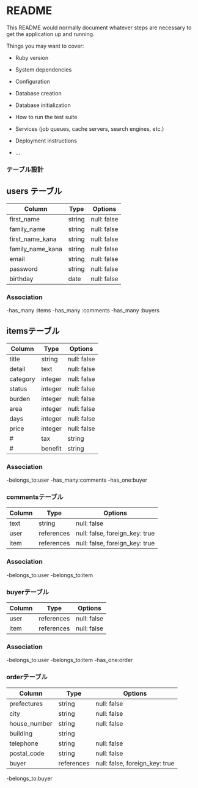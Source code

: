 # README

This README would normally document whatever steps are necessary to get the
application up and running.

Things you may want to cover:

* Ruby version

* System dependencies

* Configuration

* Database creation

* Database initialization

* How to run the test suite

* Services (job queues, cache servers, search engines, etc.)

* Deployment instructions

* ...

### テーブル設計		
		
## users テーブル
		
| Column                | Type   | Options      |
| -------               | -----  | ------------ |
| first_name            | string | null: false  |
| family_name           | string | null: false  |
| first_name_kana       | string | null: false  |
| family_name_kana      | string | null: false  |
| email                 | string | null: false  |
| password              | string | null: false  |
| birthday              | date   | null: false  |
		
### Association
		
-has_many :items
-has_many :comments
-has_many :buyers
		
## itemsテーブル
		
| Column       | Type    | Options      |
| -------      | -----   | ------------ |
| title        | string  | null: false  |
| detail       | text    | null: false  |
| category     | integer | null: false  |
| status       | integer | null: false  |
| burden       | integer | null: false  |
| area         | integer | null: false  |
| days         | integer | null: false  |
| price        | integer | null: false  |
# | tax          | string  | null: false  |
# | benefit      | string  | null: false  |

### Association
		
-belongs_to:user
-has_many:comments
-has_one:buyer
		
### commentsテーブル
		
| Column      | Type       | Options                      
| -------     | -----      | ------------                   
| text        | string     | null: false                     
| user        | references | null: false, foreign_key: true  
| item        | references | null: false, foreign_key: true  
		
### Association
-belongs_to:user
-belongs_to:item
		
### buyerテーブル
		
| Column           | Type        | Options      |
| -------          | -----       | ------------ |
| user             | references  | null: false  |
| item             | references  | null: false  |
		
### Association
-belongs_to:user
-belongs_to:item
-has_one:order

### orderテーブル

| Column                    | Type           | Options                          |
| -------                   | -----          | ------------                     |
| prefectures               | string         | null: false                      |
| city                      | string         | null: false                      |
| house_number              | string         | null: false                      |
| building                  | string         |                    |
| telephone                 | string         | null: false                      |
| postal_code               | string         | null: false                      |
| buyer                     | references     | null: false, foreign_key: true   |

-belongs_to:buyer